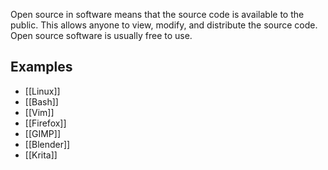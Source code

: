 Open source in software means that the source code is available to the public. This allows anyone to view, modify, and distribute the source code. Open source software is usually free to use.

## Examples

- [[Linux]]
- [[Bash]]
- [[Vim]]
- [[Firefox]]
- [[GIMP]]
- [[Blender]]
- [[Krita]]